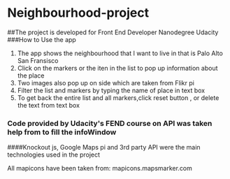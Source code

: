 # Neighbourhood-project
##The project is developed for Front End Developer Nanodegree Udacity
###How to Use the app
1. The app shows the neighbourhood that I want to live in that is Palo Alto San Fransisco
2. Click on the markers or the iten in the list to pop up information about the place
3. Two images also pop up on side which are taken from Flikr pi
4. Filter the list and markers by typing the name of place in text box
5. To get back the entire list and all markers,click reset button , or delete the text from text box

### Code provided by Udacity's FEND course on API was taken help from to fill the infoWindow
####Knockout js, Google Maps pi and 3rd party API were the main technologies used in the project

All mapicons have been taken from:
mapicons.mapsmarker.com

